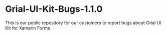 # Grial-UI-Kit-Bugs-1.1.0
This is our public repository for our customers to report bugs about Grial UI Kit for Xamarin Forms

